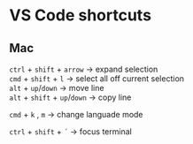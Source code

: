 # VS Code shortcuts

## Mac

`ctrl` + `shift` + `arrow` -> expand selection  
`cmd` + `shift` + `l` -> select all off current selection  
`alt` + `up`/`down` -> move line  
`alt` + `shift` + `up`/`down` -> copy line  

`cmd` + `k` , `m` -> change languade mode

`ctrl` + `shift` + `´` -> focus terminal
